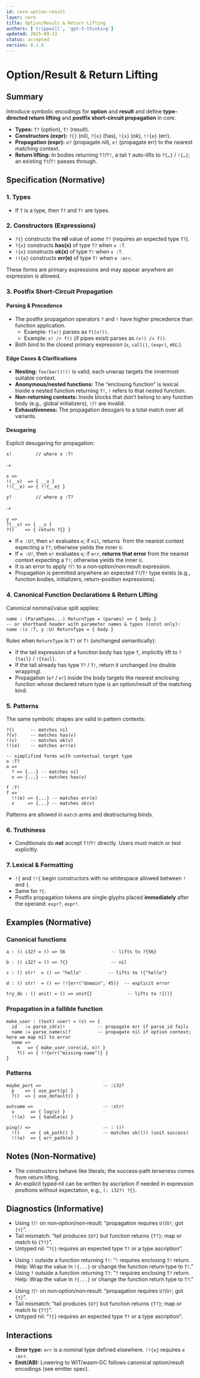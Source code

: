 ```yaml
---
id: core.option-result
layer: core
title: Option/Result & Return Lifting
authors: ['trippwill', 'gpt-5-thinking']
updated: 2025-09-13
status: accepted
version: 0.1.0
---
```

# Option/Result & Return Lifting

## Summary

Introduce symbolic encodings for **option** and **result** and define **type-directed return lifting** and **postfix short-circuit propagation** in core.

- **Types:** `T?` (option), `T!` (result).
- **Constructors (expr):** `?{}` (nil), `?{x}` (has), `!{x}` (ok), `!!{e}` (err).
- **Propagation (expr):** `e?` (propagate nil), `e!` (propagate err) to the nearest matching context.
- **Return lifting:** In bodies returning `T?`/`T!`, a tail `T` auto-lifts to `?{…}` / `!{…}`; an existing `T?`/`T!` passes through.

## Specification (Normative)

### 1. Types

- If `T` is a type, then `T?` and `T!` are types.

### 2. Constructors (Expressions)

- `?{}` constructs the **nil** value of some `T?` (requires an expected type `T?`).
- `?{x}` constructs **has(x)** of type `T?` when `x :T`.
- `!{x}` constructs **ok(x)** of type `T!` when `x :T`.
- `!!{e}` constructs **err(e)** of type `T!` when `e :err`.

These forms are primary expressions and may appear anywhere an expression is allowed.

### 3. Postfix Short-Circuit Propagation

#### Parsing & Precedence

- The postfix propagation operators `?` and `!` have higher precedence than function application.
  - Example: `f(x!)` parses as `f((x!))`.
  - Example: `x! /> f()` (if pipes exist) parses as `(x!) /> f()`.
- Both bind to the closest primary expression (`x`, `call()`, `(expr)`, etc.).

#### Edge Cases & Clarifications

- **Nesting:** `foo(bar()!)!` is valid; each unwrap targets the innermost suitable context.
- **Anonymous/nested functions:** The “enclosing function” is lexical. Inside a nested function returning `T!`, `!` refers to that nested function.
- **Non‑returning contexts:** Inside blocks that don’t belong to any function body (e.g., global initializers), `!`/`?` are invalid.
- **Exhaustiveness:** The propagation desugars to a total match over all variants.

#### Desugaring

Explicit desugaring for propagation:

```brim
x!         // where x :T!
```

⇢
```brim
x =>
!(__v)  => { __v }
!!(__e) => { !!{__e} }
```

```brim
y?         // where y :T?
```

⇢
```brim
y =>
?(__v) => { __v }
?()    => { return ?{} }
```

- If `e :U?`, then `e?` evaluates `e`; if `nil`, returns  from the nearest context expecting a `T?`; otherwise yields the inner `U`.
- If `e :U!`, then `e!` evaluates `e`; if `err`, **returns that error** from the nearest context expecting a `T!`; otherwise yields the inner `U`.
- It is an error to apply `?`/`!` to a non‑option/non‑result expression.
- Propagation is permitted anywhere an expected `T?`/`T!` type exists (e.g., function bodies, initializers, return-position expressions).

### 4. Canonical Function Declarations & Return Lifting

Canonical nominal/value split applies:

```brim
name : (ParamTypes...) ReturnType = (params) => { body }
-- or shorthand header with parameter names & types (const only):
name :(x :T, y :U) ReturnType = { body }
```

Rules when `ReturnType` is `T?` or `T!` (unchanged semantically):

- If the tail expression of a function body has type `T`, implicitly lift to `?{tail}` / `!{tail}`.
- If the tail already has type `T?` / `T!`, return it unchanged (no double wrapping).
- Propagation (`e?` / `e!`) inside the body targets the nearest enclosing function whose declared return type is an option/result of the matching kind.

### 5. Patterns

The same symbolic shapes are valid in pattern contexts:

```brim
?()      -- matches nil
?(v)     -- matches has(v)
!(v)     -- matches ok(v)
!!(e)    -- matches err(e)

-- simplified forms with contextual target type
o :T?
o =>
  ? => {...} -- matches nil
  v => {...} -- matches has(v)

f :T!
f =>
  !!(e) => {...} -- matches err(e)
  v     => {...} -- matches ok(v)
```

Patterns are allowed in `match` arms and destructuring binds.

### 6. Truthiness

- Conditionals do **not** accept `T?`/`T!` directly. Users must match or test explicitly.

### 7. Lexical & Formatting

- `!{` and `!!{` begin constructors with no whitespace allowed between `!` and `{`.
- Same for `?{`.
- Postfix propagation tokens are single glyphs placed **immediately** after the operand: `expr?`, `expr!`.

## Examples (Normative)

### Canonical functions

```brim
a : () i32? = () => 56                 -- lifts to ?{56}

b : () i32? = () => ?{}                -- nil

c : () str!  = () => "hello"          -- lifts to !{"hello"}

d : () str!  = () => !!{err("domain", 45)}  -- explicit error

try_do : () unit! = () => unit{}             -- lifts to !{()}
```

### Propagation in a fallible function

```brim
make_user : (text) user! = (s) => {
  id   := parse_id(s)!            -- propagate err if parse_id fails
  name := parse_name(s)?          -- propagate nil if option context; here we map nil to error
  name =>
    n   => { make_user_core(id, n)! }
    ?() => { !!{err("missing-name")} }
}
```

### Patterns

```brim
maybe_port =>                       -- :i32?
  p    => { use_port(p) }
  ?()  => { use_default() }

outcome =>                          -- :str!
  v      => { log(v) }
  !!(e)  => { handle(e) }

ping() =>                           -- : ()!
  !()    => { ok_path() }           -- matches ok(()) (unit success)
  !!(e)  => { err_path(e) }
```

## Notes (Non‑Normative)

- The constructors behave like literals; the success‑path terseness comes from return lifting.
- An explicit typed‑nil can be written by ascription if needed in expression positions without expectation, e.g., `(: i32?) ?{}`.

## Diagnostics (Informative)
- Using `?`/`!` on non‑option/non‑result: “propagation requires `U?`/`U!`; got `{τ}`”.
- Tail mismatch: “tail produces `{U?}` but function returns `{T?}`; map or match to `{T?}`”.
- Untyped nil: “`?{}` requires an expected type `T?` or a type ascription”.
+ Using `!` outside a function returning `T!`: “`!` requires enclosing `T!` return. Help: Wrap the value in `!{...}` or change the function return type to `T!`.”
+ Using `?` outside a function returning `T?`: “`?` requires enclosing `T?` return. Help: Wrap the value in `?{...}` or change the function return type to `T?`.”
- Using `?`/`!` on non‑option/non‑result: “propagation requires `U?`/`U!`; got `{τ}`”.
- Tail mismatch: “tail produces `{U?}` but function returns `{T?}`; map or match to `{T?}`”.
- Untyped nil: “`?{}` requires an expected type `T?` or a type ascription”.

## Interactions

- **Error type:** `err` is a nominal type defined elsewhere. `!!{e}` requires `e :err`.
- **Emit/ABI:** Lowering to WIT/wasm‑GC follows canonical option/result encodings (see emitter spec).
